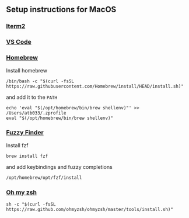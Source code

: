 ## Setup instructions for MacOS

### [Iterm2](https://iterm2.com/)

### [VS Code](https://code.visualstudio.com/docs/setup/mac)

### [Homebrew](https://brew.sh/)

Install homebrew 

```shell
/bin/bash -c "$(curl -fsSL https://raw.githubusercontent.com/Homebrew/install/HEAD/install.sh)"
``` 

and add it to the `PATH`

```shell
echo 'eval "$(/opt/homebrew/bin/brew shellenv)"' >> /Users/atb033/.zprofile
eval "$(/opt/homebrew/bin/brew shellenv)"
```

### [Fuzzy Finder](https://formulae.brew.sh/formula/fzf#default)

Install fzf

```shell
brew install fzf
```

and add keybindings and fuzzy completions

```
/opt/homebrew/opt/fzf/install
```

### [Oh my zsh](https://ohmyz.sh/#install)

```shell
sh -c "$(curl -fsSL https://raw.github.com/ohmyzsh/ohmyzsh/master/tools/install.sh)"
```